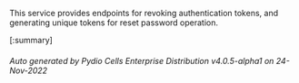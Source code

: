 






This service provides endpoints for revoking authentication tokens, and generating unique tokens for reset password operation.

[:summary]

###### Auto generated by Pydio Cells Enterprise Distribution v4.0.5-alpha1 on 24-Nov-2022
